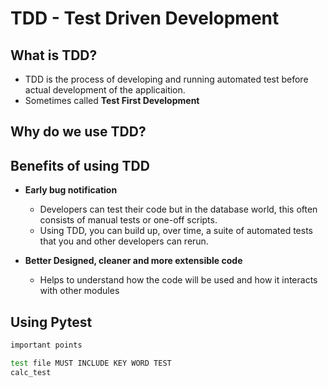 # TDD - Test Driven Development 

## What is TDD?
- TDD is the process of developing and running automated test before actual development of the applicaition.
- Sometimes called **Test First Development**


## Why do we use TDD?

## Benefits of using TDD
* **Early bug notification**
    - Developers can test their code but in the database world, this often consists of manual tests or one-off scripts.
    - Using TDD, you can build up, over time, a suite of automated tests that you and other developers can rerun.

* **Better Designed, cleaner and more extensible code**
    - Helps to understand how the code will be used and how it interacts with other modules 

## Using Pytest 

```bash
important points

test file MUST INCLUDE KEY WORD TEST
calc_test

```